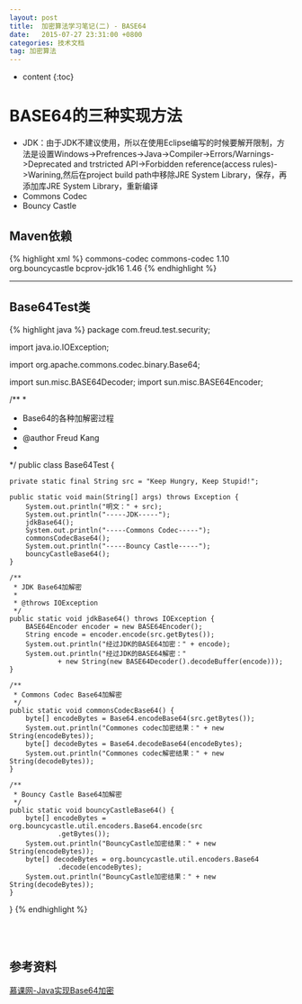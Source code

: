```yaml
---
layout: post
title:  加密算法学习笔记(二) - BASE64
date:   2015-07-27 23:31:00 +0800
categories: 技术文档
tag: 加密算法
---
```


* content
{:toc}


BASE64的三种实现方法
====================================

* JDK：由于JDK不建议使用，所以在使用Eclipse编写的时候要解开限制，方法是设置Windows->Prefrences->Java->Compiler->Errors/Warnings->Deprecated and trstricted API->Forbidden reference(access rules)->Warining,然后在project build path中移除JRE System Library，保存，再添加库JRE System Library，重新编译
* Commons Codec
* Bouncy Castle

Maven依赖
------------------------------------

{% highlight xml %}
<dependencies>
	<dependency>
		<groupId>commons-codec</groupId>
		<artifactId>commons-codec</artifactId>
		<version>1.10</version>
	</dependency>
	<dependency>
		<groupId>org.bouncycastle</groupId>
		<artifactId>bcprov-jdk16</artifactId>
		<version>1.46</version>
	</dependency>
</dependencies>
{% endhighlight %}

---

Base64Test类
------------------------------------

{% highlight java %}
package com.freud.test.security;

import java.io.IOException;

import org.apache.commons.codec.binary.Base64;

import sun.misc.BASE64Decoder;
import sun.misc.BASE64Encoder;

/**
 * 
 * Base64的各种加解密过程
 * 
 * @author Freud Kang
 * 
 */
public class Base64Test {

	private static final String src = "Keep Hungry, Keep Stupid!";

	public static void main(String[] args) throws Exception {
		System.out.println("明文：" + src);
		System.out.println("-----JDK-----");
		jdkBase64();
		System.out.println("-----Commons Codec-----");
		commonsCodecBase64();
		System.out.println("-----Bouncy Castle-----");
		bouncyCastleBase64();
	}

	/**
	 * JDK Base64加解密
	 * 
	 * @throws IOException
	 */
	public static void jdkBase64() throws IOException {
		BASE64Encoder encoder = new BASE64Encoder();
		String encode = encoder.encode(src.getBytes());
		System.out.println("经过JDK的BASE64加密：" + encode);
		System.out.println("经过JDK的BASE64解密："
				+ new String(new BASE64Decoder().decodeBuffer(encode)));
	}

	/**
	 * Commons Codec Base64加解密
	 */
	public static void commonsCodecBase64() {
		byte[] encodeBytes = Base64.encodeBase64(src.getBytes());
		System.out.println("Commones codec加密结果：" + new String(encodeBytes));
		byte[] decodeBytes = Base64.decodeBase64(encodeBytes);
		System.out.println("Commones codec解密结果：" + new String(decodeBytes));
	}

	/**
	 * Bouncy Castle Base64加解密
	 */
	public static void bouncyCastleBase64() {
		byte[] encodeBytes = org.bouncycastle.util.encoders.Base64.encode(src
				.getBytes());
		System.out.println("BouncyCastle加密结果：" + new String(encodeBytes));
		byte[] decodeBytes = org.bouncycastle.util.encoders.Base64
				.decode(encodeBytes);
		System.out.println("BouncyCastle加密结果：" + new String(decodeBytes));
	}
}
{% endhighlight %}

<br />
<br />

参考资料
--------------------------------------------------------

[慕课网-Java实现Base64加密](http://www.imooc.com/learn/285)

<br />
<br />